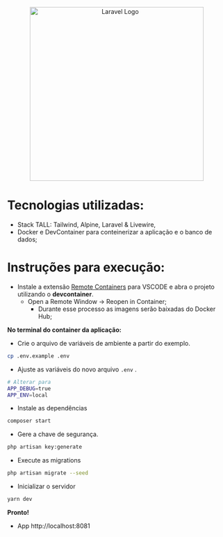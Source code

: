 <p align="center"><a href="https://laravel.com" target="_blank"><img src="https://raw.githubusercontent.com/laravel/art/master/logo-lockup/5%20SVG/2%20CMYK/1%20Full%20Color/laravel-logolockup-cmyk-red.svg" width="400" alt="Laravel Logo"></a></p>

# Tecnologias utilizadas:
- Stack TALL: Tailwind, Alpine, Laravel & Livewire,
- Docker e DevContainer para conteinerizar a aplicação e o banco de dados;

# Instruções para execução:
- Instale a extensão [Remote Containers](https://marketplace.visualstudio.com/items?itemName=ms-vscode-remote.remote-containers) para VSCODE e abra o projeto utilizando o **devcontainer**.
    - Open a Remote Window -> Reopen in Container;
        - Durante esse processo as imagens serão baixadas do Docker Hub;

**No terminal do container da aplicação:**
- Crie o arquivo de variáveis de ambiente a partir do exemplo.
```bash
cp .env.example .env 
```

- Ajuste as variáveis do novo arquivo `.env` .

```bash
# Alterar para
APP_DEBUG=true
APP_ENV=local
```

- Instale as dependências
```bash
composer start
```

- Gere a chave de segurança.
```bash
php artisan key:generate
```

- Execute as migrations
```bash
php artisan migrate --seed
```

- Inicializar o servidor
```bash
yarn dev
```
**Pronto!** 
 - App http://localhost:8081
